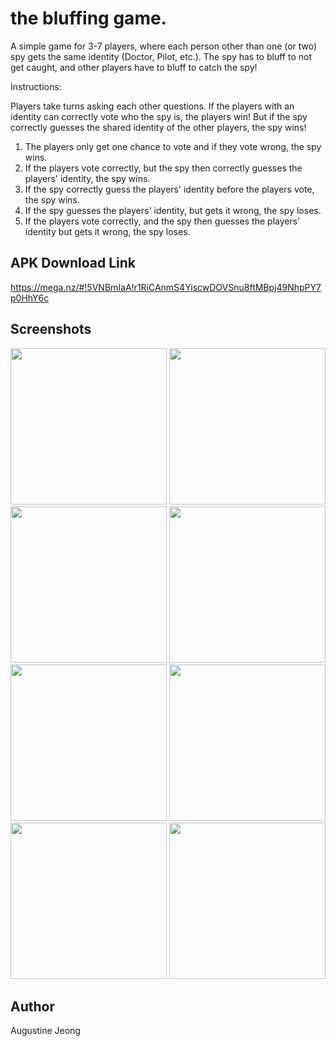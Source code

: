 # the bluffing game.

A simple game for 3-7 players, where each person other than one (or two) spy gets the same identity (Doctor, Pilot, etc.). The spy has to bluff to not get caught, and other players have to bluff to catch the spy! 

Instructions:

Players take turns asking each other questions. If the players with an identity can correctly vote who the spy is, the players win! But if the spy correctly guesses the shared identity of the other players, the spy wins! 

1. The players only get one chance to vote and if they vote wrong, the spy wins.
2. If the players vote correctly, but the spy then correctly guesses the players' identity, the spy wins.
3. If the spy correctly guess the players' identity before the players vote, the spy wins. 
4. If the spy guesses the players' identity, but gets it wrong, the spy loses.
5. If the players vote correctly, and the spy then guesses the players' identity but gets it wrong, the spy loses.

## APK Download Link

https://mega.nz/#!5VNBmIaA!r1RiCAnmS4YiscwDOVSnu8ftMBpj49NhpPY7p0HhY6c

## Screenshots 

<div>
<img src="https://user-images.githubusercontent.com/14143525/71621386-e3c0e080-2b83-11ea-8404-7eb2c8a51ba8.png" width="250">
<img src="https://user-images.githubusercontent.com/14143525/71621387-e6233a80-2b83-11ea-9c53-3a1e5b4aeadf.png" width="250">
<img src="https://user-images.githubusercontent.com/14143525/71621404-f76c4700-2b83-11ea-8d73-58ce2ef56af2.png" width="250">
<img src="https://user-images.githubusercontent.com/14143525/71621394-ed4a4880-2b83-11ea-88ed-93800aeec01b.png" width="250">
<img src="https://user-images.githubusercontent.com/14143525/71621417-fdfabe80-2b83-11ea-9a26-2f67cbdfc4b4.png" width="250">
<img src="https://user-images.githubusercontent.com/14143525/71621421-0521cc80-2b84-11ea-8f89-9c4e46860d36.png" width="250">
<img src="https://user-images.githubusercontent.com/14143525/71621427-0a7f1700-2b84-11ea-9304-e0ef4d98f7d6.png" width="250">
<img src="https://user-images.githubusercontent.com/14143525/71621431-0ce17100-2b84-11ea-89a9-5af2ad54882b.PNG" width="250">

## Author

Augustine Jeong
